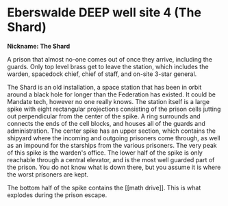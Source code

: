 # Eberswalde DEEP well site 4 (The Shard)

**Nickname: The Shard**

A prison that almost no-one comes out of once they arrive, including the guards. Only top level brass get to leave the station, which includes the warden, spacedock chief, chief of staff, and on-site 3-star general.

The Shard is an old installation, a space station that has been in orbit around a black hole for longer than the Federation has existed. It could be Mandate tech, however no one really knows. The station itself is a large spike with eight rectangular projections consisting of the prison cells jutting out perpendicular from the center of the spike. A ring surrounds and connects the ends of the cell blocks, and houses all of the guards and administration. The center spike has an upper section, which contains the shipyard where the incoming and outgoing prisoners come through, as well as an impound for the starships from the various prisoners. The very peak of this spike is the warden's office. The lower half of the spike is only reachable through a central elevator, and is the most well guarded part of the prison. You do not know what is down there, but you assume it is where the worst prisoners are kept. 

The bottom half of the spike contains the [[math drive]]. This is what explodes during the prison escape.

